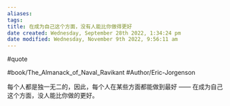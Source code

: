 ```yaml
---
aliases: 
tags: 
title: 在成为自己这个方面，没有人能比你做得更好
date created: Wednesday, September 28th 2022, 1:34:24 pm
date modified: Wednesday, November 9th 2022, 9:56:11 am
---
```

#quote 

#book/The_Almanack_of_Naval_Ravikant 
#Author/Eric-Jorgenson 

每个人都是独一无二的，因此，每个人在某些方面都能做到最好 —— 在成为自己这个方面，没人能比你做的更好。

